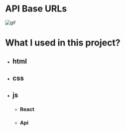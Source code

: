 # API Base URLs


![gif](./Animation.gif)

# What I used in this project?

- ## html
- ## css
- ## js
  - ### React
  - ### Api
